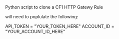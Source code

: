 Python script to clone a CF1 HTTP Gatewy Rule

will need to poplulate the following:

API_TOKEN = "YOUR_TOKEN_HERE"
ACCOUNT_ID = "YOUR_ACCOUNT_ID_HERE"
